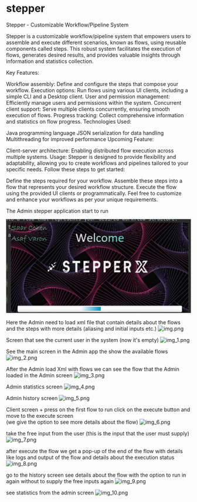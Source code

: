 # stepper
Stepper - Customizable Workflow/Pipeline System

Stepper is a customizable workflow/pipeline system that empowers users to assemble and execute different scenarios, known as flows, using reusable components called steps. This robust system facilitates the execution of flows, generates desired results, and provides valuable insights through information and statistics collection.

Key Features:

Workflow assembly: Define and configure the steps that compose your workflow.
Execution options: Run flows using various UI clients, including a simple CLI and a Desktop client.
User and permission management: Efficiently manage users and permissions within the system.
Concurrent client support: Serve multiple clients concurrently, ensuring smooth execution of flows.
Progress tracking: Collect comprehensive information and statistics on flow progress.
Technologies Used:

Java programming language
JSON serialization for data handling
Multithreading for improved performance
Upcoming Feature:

Client-server architecture: Enabling distributed flow execution across multiple systems.
Usage:
Stepper is designed to provide flexibility and adaptability, allowing you to create workflows and pipelines tailored to your specific needs. Follow these steps to get started:

Define the steps required for your workflow.
Assemble these steps into a flow that represents your desired workflow structure.
Execute the flow using the provided UI clients or programmatically.
Feel free to customize and enhance your workflows as per your unique requirements.




The Admin stepper application start to run

![img_11.png](./imagesReadme/img_11.png)

Here the Admin need to load xml file that contain details about the flows and the steps with more details (aliasing and initial inputs etc.)
![img.png](OneDrive/מסמכים/GitHub/stepper/imagesReadme/img.png)

Screen that see the current user in the system (now it's empty)
![img_1.png](OneDrive/מסמכים/GitHub/stepper/imagesReadme/img_1.png)

See the main screen in the Admin app the show the available flows
![img_2.png](OneDrive/מסמכים/GitHub/stepper/imagesReadme/img_2.png)

After the Admin load Xml with flows
we can see the flow that the Admin loaded in the Admin screen
![img_3.png](OneDrive/מסמכים/GitHub/stepper/imagesReadme/img_3.png)

Admin statistics screen 
![img_4.png](OneDrive/מסמכים/GitHub/stepper/imagesReadme/img_4.png)

Admin history screen
![img_5.png](OneDrive/מסמכים/GitHub/stepper/imagesReadme/img_5.png)

Client screen + press on the first flow to run
click on the execute button and move to the execute screen  
(we give the option to see more details about the flow)
![img_6.png](OneDrive/מסמכים/GitHub/stepper/imagesReadme/img_6.png)

take the free input from the user (this is the input that the user must supply)
![img_7.png](OneDrive/מסמכים/GitHub/stepper/imagesReadme/img_7.png)

after execute the flow we get a pop-up of the end of the flow with details like logs and output of the flow and
details about the execution status
![img_8.png](OneDrive/מסמכים/GitHub/stepper/imagesReadme/img_8.png)

go to the history screen see details about the flow with the option to run in again without to supply the free inputs again
![img_9.png](OneDrive/מסמכים/GitHub/stepper/imagesReadme/img_9.png)

see statistics from the admin screen
![img_10.png](OneDrive/מסמכים/GitHub/stepper/imagesReadme/img_10.png)

